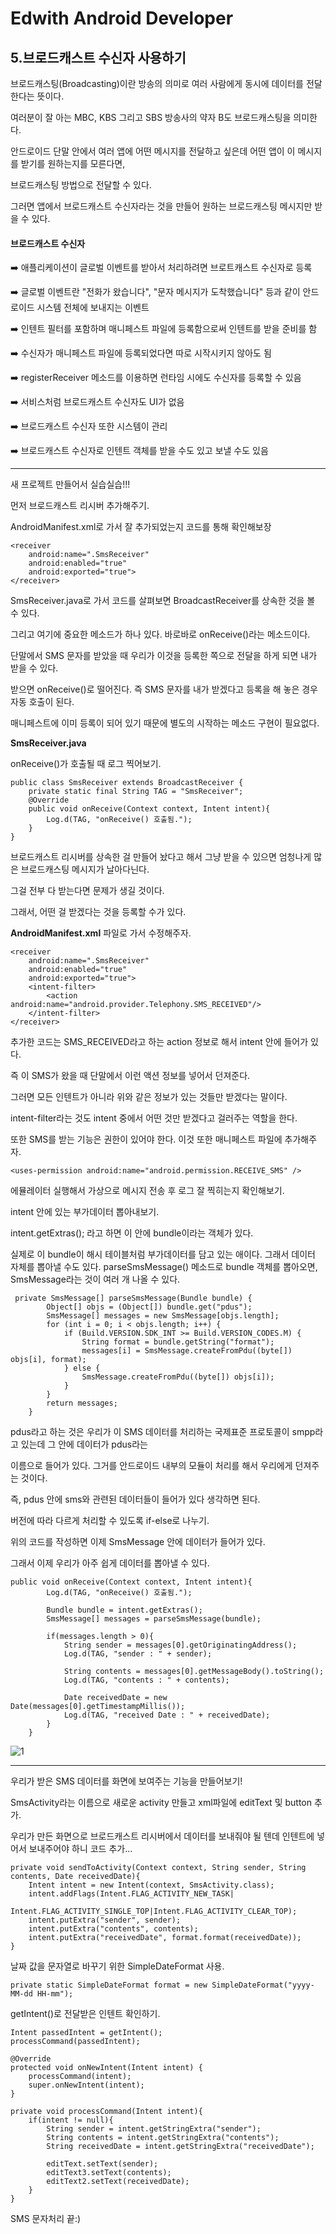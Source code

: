 # Edwith Android Developer 

## 5.브로드캐스트 수신자 사용하기

브로드캐스팅(Broadcasting)이란 방송의 의미로 여러 사람에게 동시에 데이터를 전달한다는 뜻이다.

여러분이 잘 아는 MBC, KBS 그리고 SBS 방송사의 약자 B도 브로드캐스팅을 의미한다.

안드로이드 단말 안에서 여러 앱에 어떤 메시지를 전달하고 싶은데 어떤 앱이 이 메시지를 받기를 원하는지를 모른다면,

 브로드캐스팅 방법으로 전달할 수 있다.

그러면 앱에서 브로드캐스트 수신자라는 것을 만들어 원하는 브로드캐스팅 메시지만 받을 수 있다.

#### 브로드캐스트 수신자

➡️ 애플리케이션이 글로벌 이벤트를 받아서 처리하려면 브로트캐스트 수신자로 등록

➡️ 글로벌 이벤트란 "전화가 왔습니다", "문자 메시지가 도착했습니다" 등과 같이 안드로이드 시스템 전체에 보내지는 이벤트

➡️ 인텐트 필터를 포함하며 매니페스트 파일에 등록함으로써 인텐트를 받을 준비를 함

➡️ 수신자가 매니페스트 파일에 등록되었다면 따로 시작시키지 않아도 됨

➡️ registerReceiver 메소드를 이용하면 런타임 시에도 수신자를 등록할 수 있음

➡️ 서비스처럼 브로드캐스트 수신자도 UI가 없음

➡️ 브로드캐스트 수신자 또한 시스템이 관리

➡️ 브로드캐스트 수신자로 인텐트 객체를 받을 수도 있고 보낼 수도 있음

__________________________________

새 프로젝트 만들어서 실습실습!!!

먼저 브로드캐스트 리시버 추가해주기.

AndroidManifest.xml로 가서 잘 추가되었는지 코드를 통해 확인해보장

```
<receiver
	android:name=".SmsReceiver"
    android:enabled="true"
    android:exported="true">
</receiver>
```

SmsReceiver.java로 가서 코드를 살펴보면 BroadcastReceiver를 상속한 것을 볼 수 있다.

그리고 여기에 중요한 메소드가 하나 있다. 바로바로 onReceive()라는 메소드이다.

단말에서 SMS 문자를 받았을 때 우리가 이것을 등록한 쪽으로 전달을 하게 되면 내가 받을 수 있다.

받으면 onReceive()로 떨어진다. 즉 SMS 문자를 내가 받겠다고 등록을 해 놓은 경우 자동 호출이 된다.

매니페스트에 이미 등록이 되어 있기 때문에 별도의 시작하는 메소드 구현이 필요없다.

**SmsReceiver.java**

onReceive()가 호출될 때 로그 찍어보기.

```
public class SmsReceiver extends BroadcastReceiver {
    private static final String TAG = "SmsReceiver";
    @Override
    public void onReceive(Context context, Intent intent){
        Log.d(TAG, "onReceive() 호출됨.");
    }
}
```

브로드캐스트 리시버를 상속한 걸 만들어 놨다고 해서 그냥 받을 수 있으면 엄청나게 많은 브로드캐스팅 메시지가 날아다닌다.

그걸 전부 다 받는다면 문제가 생길 것이다. 

그래서, 어떤 걸 받겠다는 것을 등록할 수가 있다.

**AndroidManifest.xml** 파일로 가서 수정해주자.

```
<receiver
	android:name=".SmsReceiver"
    android:enabled="true"
    android:exported="true">
    <intent-filter>
    	<action android:name="android.provider.Telephony.SMS_RECEIVED"/>
    </intent-filter>
</receiver>
```

추가한 코드는 SMS_RECEIVED라고 하는 action 정보로 해서 intent 안에 들어가 있다.

즉 이 SMS가 왔을 때 단말에서 이런 액션 정보를 넣어서 던져준다. 

그러면 모든 인텐트가 아니라 위와 같은 정보가 있는 것들만 받겠다는 말이다.

intent-filter라는 것도 intent 중에서 어떤 것만 받겠다고 걸러주는 역할을 한다.

또한 SMS를 받는 기능은 권한이 있어야 한다. 이것 또한 매니페스트 파일에 추가해주자.

```
<uses-permission android:name="android.permission.RECEIVE_SMS" />
```

에뮬레이터 실행해서 가상으로 메시지 전송 후 로그 잘 찍히는지 확인해보기.

intent 안에 있는 부가데이터 뽑아내보기.

intent.getExtras(); 라고 하면 이 안에 bundle이라는 객체가 있다. 

실제로 이 bundle이 해시 테이블처럼 부가데이터를 담고 있는 애이다. 그래서 데이터 자체를 뽑아낼 수도 있다.
parseSmsMessage() 메소드로 bundle 객체를 뽑아오면, SmsMessage라는 것이 여러 개 나올 수 있다.

```
 private SmsMessage[] parseSmsMessage(Bundle bundle) {
        Object[] objs = (Object[]) bundle.get("pdus");
        SmsMessage[] messages = new SmsMessage[objs.length];
        for (int i = 0; i < objs.length; i++) {
            if (Build.VERSION.SDK_INT >= Build.VERSION_CODES.M) {
                String format = bundle.getString("format");
                messages[i] = SmsMessage.createFromPdu((byte[]) objs[i], format);
            } else {
                SmsMessage.createFromPdu((byte[]) objs[i]);
            }
        }
        return messages;
    }
```

pdus라고 하는 것은 우리가 이 SMS 데이터를 처리하는 국제표준 프로토콜이 smpp라고 있는데 그 안에 데이터가 pdus라는

이름으로 들어가 있다. 그거를 안드로이드 내부의 모듈이 처리를 해서 우리에게 던져주는 것이다. 

즉, pdus 안에 sms와 관련된 데이터들이 들어가 있다 생각하면 된다.

버전에 따라 다르게 처리할 수 있도록 if-else로 나누기.

위의 코드를 작성하면 이제 SmsMessage 안에 데이터가 들어가 있다. 

그래서 이제 우리가 아주 쉽게 데이터를 뽑아낼 수 있다.

```
public void onReceive(Context context, Intent intent){
        Log.d(TAG, "onReceive() 호출됨.");

        Bundle bundle = intent.getExtras();
        SmsMessage[] messages = parseSmsMessage(bundle);

        if(messages.length > 0){
            String sender = messages[0].getOriginatingAddress();
            Log.d(TAG, "sender : " + sender);

            String contents = messages[0].getMessageBody().toString();
            Log.d(TAG, "contents : " + contents);

            Date receivedDate = new Date(messages[0].getTimestampMillis());
            Log.d(TAG, "received Date : " + receivedDate);
        }
    }
```

![1](/Users/jungdahye/Documents/git/Study/edwithAndroid/화면여러개만들기/1.jpeg) 

_______________

우리가 받은 SMS 데이터를 화면에 보여주는 기능을 만들어보기!

SmsActivity라는 이름으로 새로운 activity 만들고 xml파일에 editText 및 button 추가.

우리가 만든 화면으로 브로드캐스트 리시버에서 데이터를 보내줘야 될 텐데 인텐트에 넣어서 보내주어야 하니 코드 추가...

```
private void sendToActivity(Context context, String sender, String contents, Date receivedDate){
	Intent intent = new Intent(context, SmsActivity.class);
    intent.addFlags(Intent.FLAG_ACTIVITY_NEW_TASK|
    				Intent.FLAG_ACTIVITY_SINGLE_TOP|Intent.FLAG_ACTIVITY_CLEAR_TOP);
    intent.putExtra("sender", sender);
    intent.putExtra("contents", contents);
    intent.putExtra("receivedDate", format.format(receivedDate));
}
```

날짜 값을 문자열로 바꾸기 위한 SimpleDateFormat 사용.

```
private static SimpleDateFormat format = new SimpleDateFormat("yyyy-MM-dd HH-mm");
```

getIntent()로  전달받은 인텐트 확인하기.

```
Intent passedIntent = getIntent();
processCommand(passedIntent);
```

```
@Override
protected void onNewIntent(Intent intent) {
    processCommand(intent);
    super.onNewIntent(intent);
}

private void processCommand(Intent intent){
    if(intent != null){
        String sender = intent.getStringExtra("sender");
        String contents = intent.getStringExtra("contents");
        String receivedDate = intent.getStringExtra("receivedDate");

        editText.setText(sender);
        editText3.setText(contents);
        editText2.setText(receivedDate);
    }
}
```

SMS 문자처리 끝:)